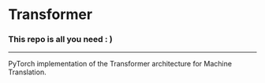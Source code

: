 # Transformer
### This repo is all you need : )

<hr>
PyTorch implementation of the Transformer architecture for Machine Translation.
